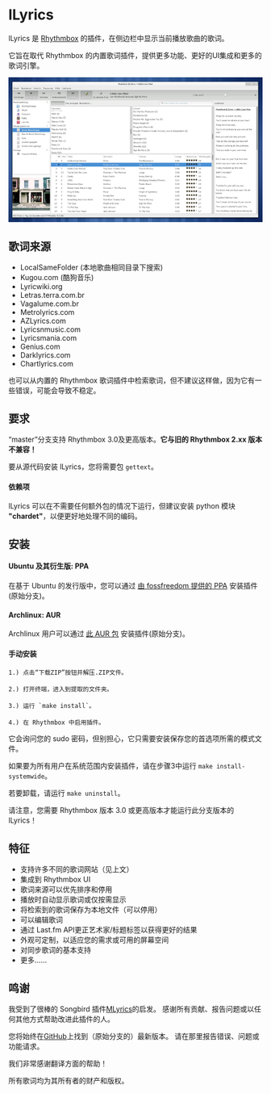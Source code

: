 lLyrics
===============

lLyrics 是 [Rhythmbox](http://projects.gnome.org/rhythmbox/) 的插件，在侧边栏中显示当前播放歌曲的歌词。

它旨在取代 Rhythmbox 的内置歌词插件，提供更多功能、更好的UI集成和更多的歌词引擎。



![Screenshot](img/screenshot-small.png)




歌词来源
---------------

  - LocalSameFolder (本地歌曲相同目录下搜索)
  - Kugou.com (酷狗音乐)
  - Lyricwiki.org
  - Letras.terra.com.br
  - Vagalume.com.br
  - Metrolyrics.com
  - AZLyrics.com
  - Lyricsnmusic.com
  - Lyricsmania.com
  - Genius.com
  - Darklyrics.com
  - Chartlyrics.com

也可以从内置的 Rhythmbox 歌词插件中检索歌词，但不建议这样做，因为它有一些错误，可能会导致不稳定。




要求
---------------

“master”分支支持 Rhythmbox 3.0及更高版本。**它与旧的 Rhythmbox 2.xx 版本不兼容！**

要从源代码安装 lLyrics，您将需要包 `gettext`。

#### 依赖项 ####

lLyrics 可以在不需要任何额外包的情况下运行，但建议安装 python 模块 **"chardet"**，以便更好地处理不同的编码。



安装
---------------

#### Ubuntu 及其衍生版: PPA ####

在基于 Ubuntu 的发行版中，您可以通过 [由 fossfreedom 提供的 PPA](https://launchpad.net/~fossfreedom/+archive/rhythmbox-plugins) 安装插件(原始分支)。

#### Archlinux: AUR ####

Archlinux 用户可以通过 [此 AUR 包](https://aur.archlinux.org/packages/rhythmbox-llyrics/) 安装插件(原始分支)。

#### 手动安装 ####

	1.) 点击“下载ZIP”按钮并解压.ZIP文件。

	2.) 打开终端，进入到提取的文件夹。

	3.) 运行 `make install`。

	4.) 在 Rhythmbox 中启用插件。

它会询问您的 sudo 密码，但别担心，它只需要安装保存您的首选项所需的模式文件。

如果要为所有用户在系统范围内安装插件，请在步骤3中运行 `make install-systemwide`。

若要卸载，请运行 `make uninstall`。

请注意，您需要 Rhythmbox 版本 3.0 或更高版本才能运行此分支版本的 lLyrics！





特征
---------------
  - 支持许多不同的歌词网站（见上文）
  - 集成到 Rhythmbox UI
  - 歌词来源可以优先排序和停用
  - 播放时自动显示歌词或仅按需显示
  - 将检索到的歌词保存为本地文件（可以停用）
  - 可以编辑歌词
  - 通过 Last.fm API更正艺术家/标题标签以获得更好的结果
  - 外观可定制，以适应您的需求或可用的屏幕空间
  - 对同步歌词的基本支持
  - 更多……




鸣谢
---------------

我受到了很棒的 Songbird 插件[MLyrics](https://github.com/FreeleX/MLyrics)的启发。
感谢所有贡献、报告问题或以任何其他方式帮助改进此插件的人。

您将始终在[GitHub](https://github.com/dmo60/lLyrics)上找到（原始分支的）最新版本。
请在那里报告错误、问题或功能请求。

我们非常感谢翻译方面的帮助！

所有歌词均为其所有者的财产和版权。


